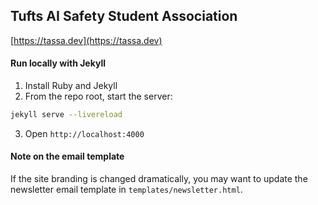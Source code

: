 ## Tufts AI Safety Student Association
[https://tassa.dev](https://tassa.dev)

#### Run locally with Jekyll
1. Install Ruby and Jekyll
2. From the repo root, start the server:
```bash
jekyll serve --livereload
```
3. Open `http://localhost:4000`

#### Note on the email template
If the site branding is changed dramatically, you may want to update the newsletter email template in `templates/newsletter.html`.
